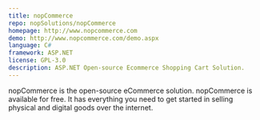 ```yaml
---
title: nopCommerce
repo: nopSolutions/nopCommerce
homepage: http://www.nopcommerce.com
demo: http://www.nopcommerce.com/demo.aspx
language: C#
framework: ASP.NET
license: GPL-3.0
description: ASP.NET Open-source Ecommerce Shopping Cart Solution.
---
```


nopCommerce is the open-source eCommerce solution. nopCommerce is available for free. 
It has everything you need to get started in selling physical and digital goods over the internet.
